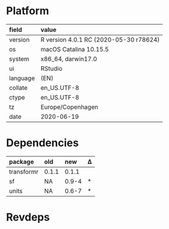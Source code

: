# Platform

|field    |value                                  |
|:--------|:--------------------------------------|
|version  |R version 4.0.1 RC (2020-05-30 r78624) |
|os       |macOS Catalina 10.15.5                 |
|system   |x86_64, darwin17.0                     |
|ui       |RStudio                                |
|language |(EN)                                   |
|collate  |en_US.UTF-8                            |
|ctype    |en_US.UTF-8                            |
|tz       |Europe/Copenhagen                      |
|date     |2020-06-19                             |

# Dependencies

|package    |old   |new   |Δ  |
|:----------|:-----|:-----|:--|
|transformr |0.1.1 |0.1.1 |   |
|sf         |NA    |0.9-4 |*  |
|units      |NA    |0.6-7 |*  |

# Revdeps

